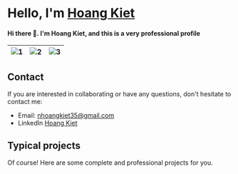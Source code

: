 # Hello, I'm [Hoang Kiet](https://vue-portfolio-website-eight.vercel.app/)

#### Hi there 👋. I'm Hoang Kiet, and this is a very professional profile

| ![1](https://i.giphy.com/media/MGdfeiKtEiEPS/giphy.webp) | ![2](https://media0.giphy.com/media/WUBvquKnbnXhbQUd8f/giphy.gif?cid=ecf05e47d67685c5a3576e7b7d500e1297fa39551ced9b59&rid=giphy.gif) | ![3](https://media1.giphy.com/media/Y07ur2ElqAvSqVNauQ/giphy.gif) |
| --- | --- | --- |

## Contact

If you are interested in collaborating or have any questions, don't hesitate to contact me:

- Email: nhoangkiet35@gmail.com
- LinkedIn [Hoang Kiet](#)

## Typical projects

Of course! Here are some complete and professional projects for you.
